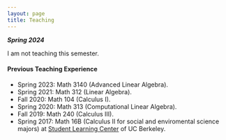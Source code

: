 ```yaml
---
layout: page
title: Teaching
---
```

***Spring 2024***

I am not teaching this semester.

#### Previous Teaching Experience

* Spring 2023: Math 3140 (Advanced Linear Algebra).
* Spring 2021: Math 312 (Linear Algebra).
* Fall 2020: Math 104 (Calculus I).
* Spring 2020: Math 313 (Computational Linear Algebra).
* Fall 2019: Math 240 (Calculus III).
* Spring 2017: Math 16B (Calculus II for social and enviromental science majors) at [Student Learning Center](https://slc.berkeley.edu) of UC Berkeley.


